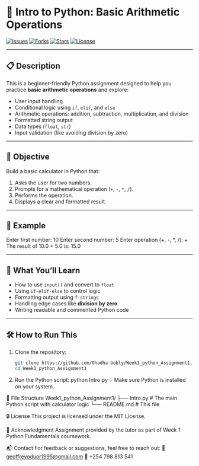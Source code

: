 # 🧮 Intro to Python: Basic Arithmetic Operations

[![Issues](https://img.shields.io/github/issues/Ohadha-bobly/Week1_python_Assignment1)](https://github.com/Ohadha-bobly/Week1_python_Assignment1/issues)
[![Forks](https://img.shields.io/github/forks/Ohadha-bobly/Week1_python_Assignment1)](https://github.com/Ohadha-bobly/Week1_python_Assignment1/network/members)
[![Stars](https://img.shields.io/github/stars/Ohadha-bobly/Week1_python_Assignment1)](https://github.com/Ohadha-bobly/Week1_python_Assignment1/stargazers)
[![License](https://img.shields.io/github/license/Ohadha-bobly/Week1_python_Assignment1)](https://github.com/Ohadha-bobly/Week1_python_Assignment1/blob/main/LICENSE)

---

## 📋 Description

This is a beginner-friendly Python assignment designed to help you practice **basic arithmetic operations** and explore:

- User input handling  
- Conditional logic using `if`, `elif`, and `else`  
- Arithmetic operations: addition, subtraction, multiplication, and division  
- Formatted string output  
- Data types (`float`, `str`)  
- Input validation (like avoiding division by zero)

---

## 🚀 Objective

Build a basic calculator in Python that:

1. Asks the user for two numbers.
2. Prompts for a mathematical operation (`+`, `-`, `*`, `/`).
3. Performs the operation.
4. Displays a clear and formatted result.

---

## 📌 Example

Enter first number: 10
Enter second number: 5
Enter operation (+, -, *, /): +
The result of 10.0 + 5.0 is: 15.0


---

## 🧠 What You’ll Learn

- How to use `input()` and convert to `float`
- Using `if-elif-else` to control logic
- Formatting output using `f-strings`
- Handling edge cases like **division by zero**
- Writing readable and commented Python code

---

## 🛠 How to Run This

1. Clone the repository:

   ```bash
   git clone https://github.com/Ohadha-bobly/Week1_python_Assignment1.git
   cd Week1_python_Assignment1
2. Run the Python script:
   python Intro.py
💡 Make sure Python is installed on your system.

📁 File Structure
Week1_python_Assignment1/
├── Intro.py           # The main Python script with calculator logic
└── README.md          # This file

🔒 License
This project is licensed under the MIT License.

🙌 Acknowledgment
Assignment provided by the tutor as part of Week 1 Python Fundamentals coursework.

📬 Contact
For feedback or suggestions, feel free to reach out:
📧 geoffreyoduor1995@gmail.com
📱 +254 798 813 541
